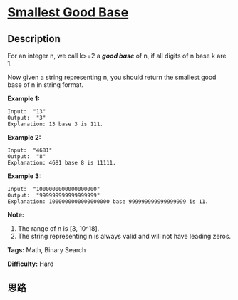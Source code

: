 # [Smallest Good Base][title]

## Description

For an integer n, we call k>=2 a _**good base**_ of n, if all digits of n base
k are 1.

Now given a string representing n, you should return the smallest good base of
n in string format.

**Example 1:**
            Input:  "13"    Output:  "3"    Explanation: 13 base 3 is 111.    



**Example 2:**
            Input:  "4681"    Output:  "8"    Explanation: 4681 base 8 is 11111.    



**Example 3:**
            Input:  "1000000000000000000"    Output:  "999999999999999999"    Explanation: 1000000000000000000 base 999999999999999999 is 11.    



**Note:**

  1. The range of n is [3, 10^18].
  2. The string representing n is always valid and will not have leading zeros.




**Tags:** Math, Binary Search

**Difficulty:** Hard

## 思路

[title]: https://leetcode.com/problems/smallest-good-base
